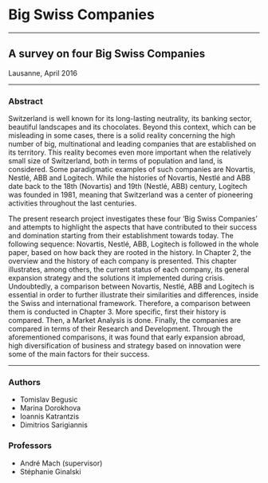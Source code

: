 # Big Swiss Companies
---------------------
## A survey on four Big Swiss Companies
Lausanne, April 2016

----------------

### Abstract

Switzerland is well known for its long-lasting neutrality, its banking sector, beautiful landscapes and its chocolates. Beyond this context, which can be misleading in some cases, there is a solid reality concerning the high number of big, multinational and leading companies that are established on its territory. This reality becomes even more important when the relatively small size of Switzerland, both in terms of population and land, is considered. Some paradigmatic examples of such companies are Novartis, Nestlé, ABB and Logitech. While the histories of Novartis, Nestlé and ABB date back to the 18th (Novartis) and 19th (Nestlé, ABB) century, Logitech was founded in 1981, meaning that Switzerland was a center of pioneering activities throughout the last centuries.


The present research project investigates these four ‘Big Swiss Companies’ and attempts to highlight the aspects that have contributed to their success and domination starting from their establishment towards today. The following sequence: Novartis, Nestlé, ABB, Logitech is followed in the whole paper, based on how back they are rooted in the history. In Chapter 2, the overview and the history of each company is presented. This chapter illustrates, among others, the current status of each company, its general expansion strategy and the solutions it implemented during crisis. Undoubtedly, a comparison between Novartis, Nestlé, ABB and Logitech is essential in order to further illustrate their similarities and differences, inside the Swiss and international framework. Therefore, a comparison between them is conducted in Chapter 3. More specific, first their history is compared. Then, a Market Analysis is done. Finally, the companies are compared in terms of their Research and Development. Through the aforementioned comparisons, it was found that early expansion abroad, high diversification of business and strategy based on innovation were some of the main factors for their success.

----------------

### Authors

- Tomislav Begusic
- Marina Dorokhova
- Ioannis Katrantzis
- Dimitrios Sarigiannis

### Professors

- André Mach (supervisor) 
- Stéphanie Ginalski



